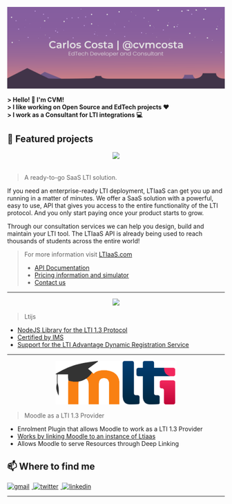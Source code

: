 
<!-- Greeting -->
![Banner](assets/banner.svg)



<!--Introduction -->
<h4 style="margin: 0px; margin-bottom: 0px"> > Hello! 👋 I'm CVM!</h4>
<h4 style="margin: 0px; margin-bottom: 0px"> > I like working on Open Source and EdTech projects ❤️</h4>
<h4 style="margin: 0px; margin-bottom: 0px"> > I work as a Consultant for LTI integrations 💻</h4>



## 🌟 Featured projects


<div align="center">
	<a href="https://ltiaas.com"><img width="330" src="https://raw.githubusercontent.com/Cvmcosta/ltijs/master/docs/ltiaas.svg"></img></a>
  <br>
  <br>
</div>

> A ready-to-go SaaS LTI solution.

If you need an enterprise-ready LTI deployment, LTIaaS can get you up and running in a matter of minutes. We offer a SaaS solution with a powerful, easy to use, API that gives you access to the entire functionality of the LTI protocol. And you only start paying once your product starts to grow.

Through our consultation services we can help you design, build and maintain your LTI tool. The LTIaaS API is already being used to reach thousands of students across the entire world!

> For more information visit [LTIaaS.com](https://ltiaas.com)
> - [API Documentation](https://ltiaas.com/docs/)
> - [Pricing information and simulator](https://ltiaas.com/pricing/)
> - [Contact us](https://ltiaas.com/contact-us/)


---

<p>
  <div align="center"><a href="https://cvmcosta.github.io/ltijs"><img width="230" src="https://raw.githubusercontent.com/Cvmcosta/ltijs/master/docs/logo-300.svg"></a></div>
</p>

> Ltijs

- [NodeJS Library for the LTI 1.3 Protocol](https://cvmcosta.github.io/ltijs)
- [Certified by IMS](https://site.imsglobal.org/certifications/coursekey/ltijs)
- [Support for the  LTI Advantage Dynamic Registration Service](https://cvmcosta.me/ltijs/#/dynamicregistration)

---


<p>
  <div align="center"><a href="https://ltiaas.cvmcosta.com"><img width="280" src="assets/moodle-lti.png"></a></div>
</p>

> Moodle as a LTI 1.3 Provider

- Enrolment Plugin that allows Moodle to work as a LTI 1.3 Provider
- [Works by linking Moodle to an instance of Ltiaas](https://ltiaas.cvmcosta.com)
- Allows Moodle to serve Resources through Deep Linking



## 📫 Where to find me


<a href="mailto:cvmcosta@ltiaas.com">
  <img style="margin-right: 5px" src="https://img.shields.io/badge/Gmail-cvmcosta%40ltiaas.com-blue" alt="gmail" 
</a>  

  
<a href="https://twitter.com/cvmcosta">
  <img style="margin-right: 5px" src="https://img.shields.io/badge/Twitter-%40cvmcosta-blue" alt="twitter"
</a>

<a href="https://www.linkedin.com/in/carlos-vin%C3%ADcius-761666145/">
  <img style="margin-right: 5px" src="https://img.shields.io/badge/Linkedin-Carlos%20Costa-blue" alt="linkedin" 
</a>  








---

